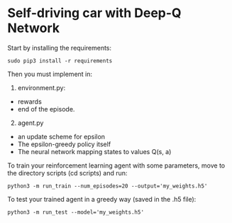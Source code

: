 # Self-driving car with Deep-Q Network

Start by installing the requirements:
```
sudo pip3 install -r requirements
```

Then you must implement in:

1. environment.py:
  - rewards
  - end of the episode.
2. agent.py
  - an update scheme for epsilon
  - The epsilon-greedy policy itself
  - The neural network mapping states to values Q(s, a)


To train your reinforcement learning agent with some parameters, move to the directory scripts (cd scripts) and run:
```
python3 -m run_train --num_episodes=20 --output='my_weights.h5'
```

To test your trained agent in a greedy way (saved in the .h5 file):
```
python3 -m run_test --model='my_weights.h5'
```
<!--stackedit_data:
eyJoaXN0b3J5IjpbMjA5MjM2NjI3Nl19
-->
